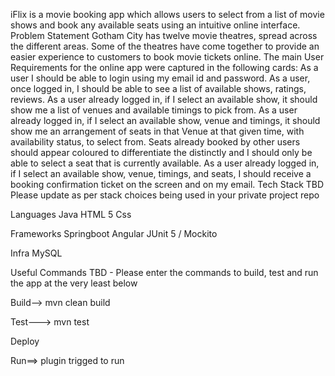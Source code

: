 iFlix is a movie booking app which allows users to select from a list of movie shows and book any available seats using an intuitive online interface.
Problem Statement
Gotham City has twelve movie theatres, spread across the different areas. Some of the theatres have come together to provide an easier experience to customers to book movie tickets online.
The main User Requirements for the online app were captured in the following cards:
As a user I should be able to login using my email id and password.
As a user, once logged in, I should be able to see a list of available shows, ratings, reviews.
As a user already logged in, if I select an available show, it should show me a list of venues and available timings to pick from.
As a user already logged in, if I select an available show, venue and timings, it should show me an arrangement of seats in that Venue at that given time, with availability status, to select from. Seats already booked by other users should appear coloured to differentiate the distinctly and I should only be able to select a seat that is currently available.
As a user already logged in, if I select an available show, venue, timings, and seats, I should receive a booking confirmation ticket on the screen and on my email.
Tech Stack
TBD Please update as per stack choices being used in your private project repo

Languages
Java
HTML 5
Css

Frameworks
Springboot
Angular
JUnit 5 / Mockito

Infra
MySQL

Useful Commands
TBD - Please enter the commands to build, test and run the app at the very least below

Build--> mvn clean build

Test---> mvn test

Deploy

Run==> plugin trigged to run
